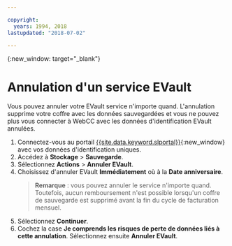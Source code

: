 ```yaml
---

copyright:
  years: 1994, 2018
lastupdated: "2018-07-02"

---
```

{:new_window: target="_blank"}

# Annulation d'un service EVault

Vous pouvez annuler votre EVault service n'importe quand. L'annulation supprime votre coffre avec les données sauvegardées et vous ne pouvez plus vous connecter à WebCC avec les données d'identification EVault annulées.

1. Connectez-vous au portail [{{site.data.keyword.slportal}}](https://control.softlayer.com/){:new_window} avec vos données d'identification uniques.
2. Accédez à **Stockage** > **Sauvegarde**. 
3. Sélectionnez **Actions** > **Annuler EVault**.
4. Choisissez d'annuler EVault **Immédiatement** où à la **Date anniversaire**.
   >**Remarque** : vous pouvez annuler le service n'importe quand. Toutefois, aucun remboursement n'est possible lorsqu'un coffre de sauvegarde est supprimé avant la fin  du cycle de facturation mensuel.
5. Sélectionnez **Continuer**.
6. Cochez la case **Je comprends les risques de perte de données liés à cette annulation**. Sélectionnez ensuite **Annuler EVault**.
